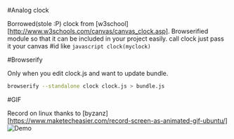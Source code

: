 #Analog clock

Borrowed(stole :P) clock from [w3school][http://www.w3schools.com/canvas/canvas_clock.asp]. Browserified module so that it can be included in your project easily. call clock just pass it your canvas #id like ```javascript clock(myclock)```

#Browserify

Only when you edit clock.js and want to update bundle.

```bash
browserify --standalone clock clock.js > bundle.js
```

#GIF

Record on linux thanks to [byzanz][https://www.maketecheasier.com/record-screen-as-animated-gif-ubuntu/]
![Demo](https://github.com/alfredwesterveld/clock/raw/master/clock.gif)

